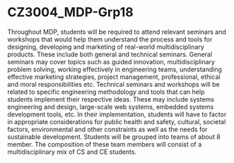 # CZ3004_MDP-Grp18
Throughout MDP, students will be required to attend relevant seminars and workshops that would help them understand the process and tools for designing, developing and marketing of real-world multidisciplinary products. These include both general and technical seminars. General seminars may cover topics such as guided innovation, multidisciplinary problem solving, working effectively in engineering teams, understanding effective marketing strategies, project management, professional, ethical and moral responsibilities etc. Technical seminars and workshops will be related to specific engineering methodology and tools that can help students implement their respective ideas. These may include systems engineering and design, large-scale web systems, embedded systems development tools, etc. In their implementation, students will have to factor in appropriate considerations for public health and safety, cultural, societal factors, environmental and other constraints as well as the needs for sustainable development. Students will be grouped into teams of about 8 member. The composition of these team members will consist of a multidisciplinary mix of CS and CE students. 
